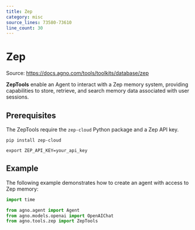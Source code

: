 ```yaml
---
title: Zep
category: misc
source_lines: 73580-73610
line_count: 30
---
```


# Zep
Source: https://docs.agno.com/tools/toolkits/database/zep



**ZepTools** enable an Agent to interact with a Zep memory system, providing capabilities to store, retrieve, and search memory data associated with user sessions.

## Prerequisites

The ZepTools require the `zep-cloud` Python package and a Zep API key.

```shell
pip install zep-cloud
```

```shell
export ZEP_API_KEY=your_api_key
```

## Example

The following example demonstrates how to create an agent with access to Zep memory:

```python cookbook/tools/zep_tools.py
import time

from agno.agent import Agent
from agno.models.openai import OpenAIChat
from agno.tools.zep import ZepTools

